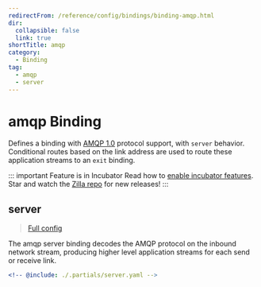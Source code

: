 ```yaml
---
redirectFrom: /reference/config/bindings/binding-amqp.html
dir:
  collapsible: false
  link: true
shortTitle: amqp
category:
  - Binding
tag:
  - amqp
  - server
---
```


# amqp Binding

Defines a binding with [AMQP 1.0](https://docs.oasis-open.org/amqp/core/v1.0/os/amqp-core-overview-v1.0-os.html) protocol support, with `server` behavior. Conditional routes based on the link address are used to route these application streams to an `exit` binding.

::: important Feature is in Incubator
Read how to [enable incubator features](/deployment/configure-zilla/incubator-features/README.md). Star and watch the [Zilla repo](https://github.com/aklivity/zilla/releases) for new releases!
:::

## server

> [Full config](./server.md)

The amqp server binding decodes the AMQP protocol on the inbound network stream, producing higher level application streams for each send or receive link.

```yaml {3}
<!-- @include: ./.partials/server.yaml -->
```
